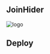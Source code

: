 ## JoinHider

![logo](https://telegra.ph/file/db0bc9527e42a73101527.jpg)

## Deploy
<p align="center"><a href="https://heroku.com/deploy?template=https://github.com/TechnicalHunter/JoinHider

